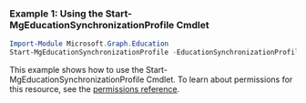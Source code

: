 ### Example 1: Using the Start-MgEducationSynchronizationProfile Cmdlet
```powershell
Import-Module Microsoft.Graph.Education
Start-MgEducationSynchronizationProfile -EducationSynchronizationProfileId $educationSynchronizationProfileId
```
This example shows how to use the Start-MgEducationSynchronizationProfile Cmdlet.
To learn about permissions for this resource, see the [permissions reference](/graph/permissions-reference).
